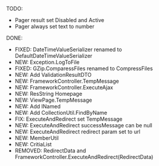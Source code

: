 TODO:
* Pager result set Disabled and Active
* Pager always set text to number

DONE:
* FIXED: DateTimeValueSerializer renamed to DefaultDateTimeValueSerializer
* NEW: Exception.LogToFile
* FIXED: GZip.ComparessFiles renamed to CompressFiles
* NEW: Add ValidationResultDTO
* NEW: FrameworkController.TempMessage
* NEW: FrameworkController.ExecuteAjax
* NEW: ResString Homepage
* NEW: ViewPage.TempMessage
* NEW: Add INamed
* NEW: Add CollectionUtil.FindByName
* FIX: ExecuteAndRedirect set TempMessage
* NEW: ExecuteAndRedirect successMessage can be null
* NEW: ExecuteAndRedirect redirect param set to url
* NEW: MemberUtil
* NEW: CritiaList
* REMOVED: RedirectData and FrameworkController.ExecuteAndRedirect(RedirectData)
